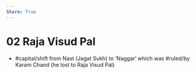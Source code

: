 ```yaml
---
Share: True
---
```

# 02 Raja Visud Pal
* #capital/shift from Nast (Jagat Sukh) to ‘Naggar‘ which was #ruled/by Karam Chand (he lost to Raja Visud Pal)